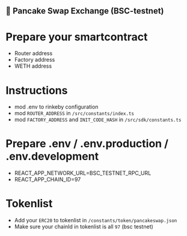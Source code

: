 ## :pancakes: Pancake Swap Exchange (BSC-testnet)

# Prepare your smartcontract
- Router address
- Factory address
- WETH address

# Instructions
- mod .env to rinkeby configuration
- mod `ROUTER_ADDRESS` in `/src/constants/index.ts`
- mod `FACTORY_ADDRESS` and `INIT_CODE_HASH` in `/src/sdk/constants.ts`
<!-- - mod `MULTICALL_ADDRESS` in `/src/constants/multicall/index.ts` -->

# Prepare .env / .env.production / .env.development 
- REACT_APP_NETWORK_URL=BSC_TESTNET_RPC_URL
- REACT_APP_CHAIN_ID=97

<!-- # Custom WETH
- replace WETH (address) in `/src/sdk/entities/token.ts`
- replace WETH abi in `/src/constants/abis/weth.json`

# Get multicall address from https://github.com/makerdao/multicall
- replace MULTICALL abi in `/src/constants/multicall/abi.json`

# Supported ChainIds
- mod supportedChainIds to `[1,4]` in `/src/connectors/index.ts`
- mod `enum ChainId` `MAINNET = 1, BSCTESTNET = 4` in `/src/sdk/constants.ts`
- mod `BSCSCAN_PREFIXES` in `/src/utils/index.ts`
`{
  1: '',
  4: 'rinkeby.'
}` -->

# Tokenlist
- Add your `ERC20` to tokenlist in `/constants/token/pancakeswap.json`
- Make sure your chainId in tokenlist is all `97` (bsc testnet)

